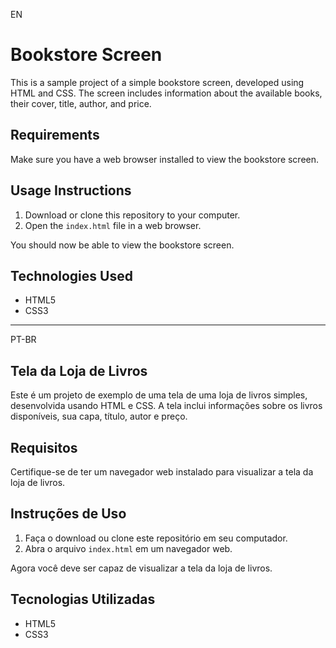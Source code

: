EN

# Bookstore Screen

This is a sample project of a simple bookstore screen, developed using HTML and CSS. 
The screen includes information about the available books, their cover, title, author, and price.

## Requirements

Make sure you have a web browser installed to view the bookstore screen.

## Usage Instructions

1. Download or clone this repository to your computer.
2. Open the `index.html` file in a web browser.

You should now be able to view the bookstore screen.

## Technologies Used

- HTML5
- CSS3

----------------------------------------------------------------------------------------------------------------------------
PT-BR

## Tela da Loja de Livros

Este é um projeto de exemplo de uma tela de uma loja de livros simples, desenvolvida usando HTML e CSS. 
A tela inclui informações sobre os livros disponíveis, sua capa, título, autor e preço.


## Requisitos

Certifique-se de ter um navegador web instalado para visualizar a tela da loja de livros.

## Instruções de Uso

1. Faça o download ou clone este repositório em seu computador.
2. Abra o arquivo `index.html` em um navegador web.

Agora você deve ser capaz de visualizar a tela da loja de livros.

## Tecnologias Utilizadas

- HTML5
- CSS3

